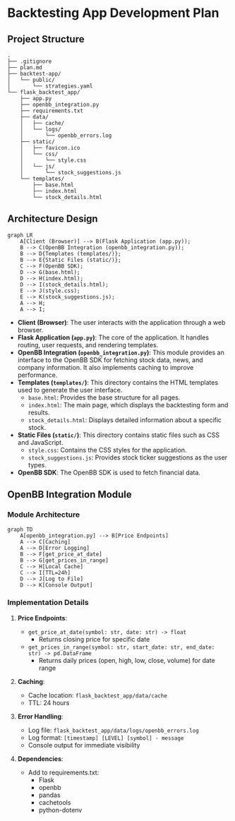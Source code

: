 # Backtesting App Development Plan

## Project Structure

```
.
├── .gitignore
├── plan.md
├── backtest-app/
│   └── public/
│       └── strategies.yaml
└── flask_backtest_app/
    ├── app.py
    ├── openbb_integration.py
    ├── requirements.txt
    ├── data/
    │   ├── cache/
    │   └── logs/
    │       └── openbb_errors.log
    ├── static/
    │   ├── favicon.ico
    │   └── css/
    │       └── style.css
    │   └── js/
    │       └── stock_suggestions.js
    └── templates/
        ├── base.html
        ├── index.html
        └── stock_details.html
```

## Architecture Design

```mermaid
graph LR
    A[Client (Browser)] --> B(Flask Application (app.py));
    B --> C(OpenBB Integration (openbb_integration.py));
    B --> D{Templates (templates/)};
    B --> E{Static Files (static/)};
    C --> F(OpenBB SDK);
    D --> G(base.html);
    D --> H(index.html);
    D --> I(stock_details.html);
    E --> J(style.css);
    E --> K(stock_suggestions.js);
    A --> H;
    A --> I;
```

*   **Client (Browser)**: The user interacts with the application through a web browser.
*   **Flask Application (`app.py`)**: The core of the application. It handles routing, user requests, and rendering templates.
*   **OpenBB Integration (`openbb_integration.py`)**: This module provides an interface to the OpenBB SDK for fetching stock data, news, and company information. It also implements caching to improve performance.
*   **Templates (`templates/`)**: This directory contains the HTML templates used to generate the user interface.
    *   `base.html`: Provides the base structure for all pages.
    *   `index.html`: The main page, which displays the backtesting form and results.
    *   `stock_details.html`: Displays detailed information about a specific stock.
*   **Static Files (`static/`)**: This directory contains static files such as CSS and JavaScript.
    *   `style.css`: Contains the CSS styles for the application.
    *   `stock_suggestions.js`: Provides stock ticker suggestions as the user types.
*   **OpenBB SDK**: The OpenBB SDK is used to fetch financial data.

## OpenBB Integration Module

### Module Architecture

```mermaid
graph TD
    A[openbb_integration.py] --> B[Price Endpoints]
    A --> C[Caching]
    A --> D[Error Logging]
    B --> F[get_price_at_date]
    B --> G[get_prices_in_range]
    C --> H[Local Cache]
    C --> I[TTL=24h]
    D --> J[Log to File]
    D --> K[Console Output]
```

### Implementation Details

1.  **Price Endpoints**:
    *   `get_price_at_date(symbol: str, date: str) -> float`
        *   Returns closing price for specific date
    *   `get_prices_in_range(symbol: str, start_date: str, end_date: str) -> pd.DataFrame`
        *   Returns daily prices (open, high, low, close, volume) for date range

2.  **Caching**:
    *   Cache location: `flask_backtest_app/data/cache`
    *   TTL: 24 hours

3.  **Error Handling**:
    *   Log file: `flask_backtest_app/data/logs/openbb_errors.log`
    *   Log format: `[timestamp] [LEVEL] [symbol] - message`
    *   Console output for immediate visibility

4.  **Dependencies**:
    *   Add to requirements.txt:
        *   Flask
        *   openbb
        *   pandas
        *   cachetools
        *   python-dotenv